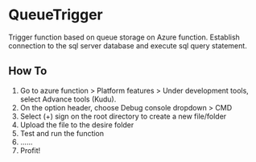 # QueueTrigger
Trigger function based on queue storage on Azure function. 
Establish connection to the sql server database and execute sql query statement. 

## How To
1. Go to azure function > Platform features > Under development tools, select Advance tools (Kudu).   
2. On the option header, choose Debug console dropdown > CMD   
3. Select (+) sign on the root directory to create a new file/folder   
4. Upload the file to the desire folder  
5. Test and run the function   
6. ......   
7. Profit!

